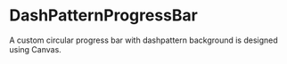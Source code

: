 # DashPatternProgressBar
A custom circular progress bar with dashpattern background is designed using Canvas.
